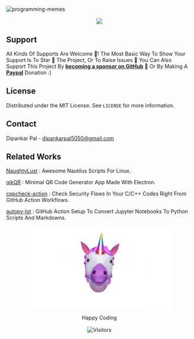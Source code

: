 ![programming-memes](https://socialify.git.ci/deep5050/programming-memes/image?description=1&descriptionEditable=collection%20of%20thousands%20of%20programming%20memes&font=Source%20Code%20Pro&forks=1&issues=1&logo=https%3A%2F%2Fraw.githubusercontent.com%2Fdeep5050%2Frandom-shits-happen-here%2Fmain%2F3-2-troll-face-meme-png_800x800.png&owner=1&pulls=1&stargazers=1&theme=Light)
<p align=center>
<img align=center src="https://img.shields.io/badge/MEMES%20COUNT-598-green?style=for-the-badge">
</p>


## Support

All Kinds Of Supports Are Welcome :raised_hands:! The Most Basic Way To Show Your Support Is To Star :star2: The Project, Or To Raise Issues :speech_balloon: You Can Also Support This Project By [**becoming a sponsor on GitHub**](https://github.com/sponsors/deep5050) :clap: Or By Making A [**Paypal**](https://paypal.me/deep5050) Donation :)

<!-- LICENSE -->
## License

Distributed under the MIT License. See `LICENSE` for more information.



<!-- CONTACT -->
## Contact

Dipankar Pal - dipankarpal5050@gmail.com




## Related Works
[NaughtyLust](https://github.com/deep5050/NaughtyLust) : Awesome Nautilus Scripts For Linux.

[qikQR](https://github.com/deep5050/qikQR) : Minimal QR Code Generator App Made With Electron.

[cppcheck-action](https://github.com/deep5050/cppcheck-action) : Check Security Flaws In Your C/C++ Codes Right From GitHub Action Workflows.

[autopy-lot](https://github.com/deep5050/autopy-lot) : GitHub Action Setup To Convert Jupyter Notebooks To Python Scripts And Markdowns.

<div align=center>
<p align=center><img align=center src="https://raw.githubusercontent.com/liyasthomas/templates/master/assets/logo.gif" alt="unicorn" width="400">
</p>
<p align=center>Happy Coding</p>
  
<p align=center><img align=center  src="https://visitor-badge.laobi.icu/badge?page_id=deep5050.programming-jokes" alt="Visitors">  </p>

</div>
